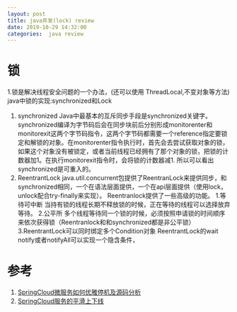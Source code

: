 ```yaml
---
layout: post
title: java并发(lock) review
date: 2019-10-29 14:32:00
categories:  java review
---
```


# 锁
1.锁是解决线程安全问题的一个办法，(还可以使用 ThreadLocal,不变对象等方法)
java中锁的实现:synchronized和Lock

1. synchronized
  Java中最基本的互斥同步手段是synchronized关键字。synchronized编译为字节码后会在同步块前后分别形成monitorenter和monitorexit这两个字节码指令，这两个字节码都需要一个reference指定要锁定和解锁的对象。在monitorenter指令执行时，首先会去尝试获取对象的锁，如果这个对象没有被锁定，或者当前线程已经拥有了那个对象的锁，把锁的计数器加1。在执行monitorexit指令时，会将锁的计数器减1. 所以可以看出synchronized是可重入的。
2. ReentrantLock
java.util.concurrent包提供了ReentranLock来提供同步，和synchronized相同，一个在语法层面提供，一个在api层面提供（使用lock，unlock配合try-finally来实现）。
Reentranlock提供了一些高级的功能。
1.等待可中断
   当持有锁的线程长期不释放锁的时候，正在等待的线程可以选择放弃等待。
2.公平所
  多个线程等待同一个锁的时候，必须按照申请锁的时间顺序来依次获得锁（Reentranlock和和synchronized都是非公平锁）
3.ReentrantLock可以同时绑定多个Condition对象
ReentrantLock的wait notify或者notifyAll可以实现一个隐含条件，




# 参考
1. [SpringCloud微服务如何优雅停机及源码分析](https://www.cnblogs.com/trust-freedom/p/10744683.html)
1. [SpringCloud服务的平滑上下线](https://juejin.im/post/5cf63899f265da1b9253c7f4)
